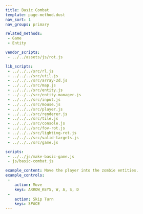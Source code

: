 ```yaml
---
title: Basic Combat
template: page-method.dust
nav_sort: 1
nav_groups: primary

related_methods:
 - Game
 - Entity

vendor_scripts:
 - ../../assets/js/rot.js

lib_scripts:
 - ../../../src/rl.js
 - ../../../src/util.js
 - ../../../src/array-2d.js
 - ../../../src/map.js
 - ../../../src/entity.js
 - ../../../src/entity-manager.js
 - ../../../src/input.js
 - ../../../src/mouse.js
 - ../../../src/player.js
 - ../../../src/renderer.js
 - ../../../src/tile.js
 - ../../../src/console.js
 - ../../../src/fov-rot.js
 - ../../../src/lighting-rot.js
 - ../../../src/valid-targets.js
 - ../../../src/game.js

scripts:
 - ../../js/make-basic-game.js
 - js/basic-combat.js

example_content: Move the player into the zombie entities.
example_controls:
 -
    action: Move
    keys: ARROW_KEYS, W, A, S, D
 -
    action: Skip Turn
    keys: SPACE
---
```


<div id="example-container" class="game-container"></div>
<div id="example-console-container" class="game-container"></div>